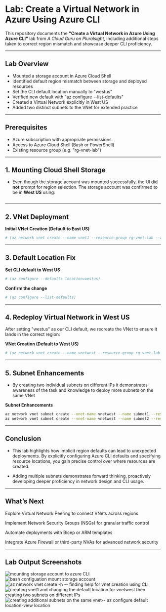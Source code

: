 #  Lab: Create a Virtual Network in Azure Using Azure CLI

This repository documents the **"Create a Virtual Network in Azure Using Azure CLI"** lab from *A Cloud Guru on Pluralsight*, including additional steps taken to correct region mismatch and showcase deeper CLI proficiency.

---

## Lab Overview

- Mounted a storage account in Azure Cloud Shell
- Identified default region mismatch between storage and deployed resources
- Set the CLI default location manually to "westus"
- Verified new default with "az configure --list-defaults"
- Created a Virtual Network explicitly in West US
- Added two distinct subnets to the VNet for extended practice

---

## Prerequisites

- Azure subscription with appropriate permissions
- Access to Azure Cloud Shell (Bash or PowerShell)
- Existing resource group (e.g. "rg-vnet-lab")   

---

## 1. Mounting Cloud Shell Storage

- Even though the storage account was mounted successfully, the UI did **not** prompt for region selection. The storage account was confirmed to be in **West US** using:

```bash
```

---

## 2. VNet Deployment

**Initial VNet Creation (Default to East US)**  

```bash
# (az network vnet create --name vnet1 --resource-group rg-vnet-lab --address-prefixes 10.1.0.0/16)
```

---

## 3. Default Location Fix

**Set CLI default to West US**

```bash
# (az configure --defaults location=westus)
```

**Confirm the change**

```bash
# (az configure --list-defaults)
```

---

## 4. Redeploy Virtual Network in West US

After setting "westus" as our CLI default, we recreate the VNet to ensure it lands in the correct region:

**VNet Creation (Default to West US)**

```bash
# (az network vnet create --name vnetwest --resource-group rg-vnet-lab --address-prefixes 10.1.0.0/16)
```

---

## 5. Subnet Enhancements

- By creating two individual subnets on different IPs it demonstrates awareness of the task and knowledge to deploy more subnets on the same VNet

**Subnet Enhancements**

```bash
az network vnet subnet create --vnet-name vnetwest --name subnet1 --resource-group rg-vnet-lab --address-prefixes 10.1.1.0/24
az network vnet subnet create --vnet-name vnetwest --name subnet2 --resource-group rg-vnet-lab --address-prefixes 10.1.2.0/24
```

---

## Conclusion

- This lab highlights how implicit region defaults can lead to unexpected deployments. By explicitly configuring Azure CLI defaults and specifying resource locations, you gain precise control over where resources are created. 
  
- Adding multiple subnets demonstrates forward thinking, proactively developing deeper proficiency in network design and CLI usage.

---
 
## What’s Next

Explore Virtual Network Peering to connect VNets across regions

Implement Network Security Groups (NSGs) for granular traffic control

Automate deployments with Bicep or ARM templates

Integrate Azure Firewall or third-party NVAs for advanced network security

---

## Lab Output Screenshots

![mounting storage account to azure CLI](https://github.com/user-attachments/assets/57322b34-3520-4762-bd2f-9f7167699ead)
![bash configuation mount storage account](https://github.com/user-attachments/assets/255c1cf5-f3b4-4477-be23-dfe76343e62d)
![az network vnet create -h -- finding help for vnet creation using CLI](https://github.com/user-attachments/assets/ba67a70c-dbf5-445c-806e-d403ec4ffca4)
![creating vnet1 and changing the default location for vnetwest then creating two subnets on different IPs](https://github.com/user-attachments/assets/143e0c3e-ff6d-4057-8fdf-d75806fadbe0)
![creating additional subnets on the same vnet-- az configure default location-view location](https://github.com/user-attachments/assets/5d74b070-5274-49d4-8e12-f97701545f3f)

